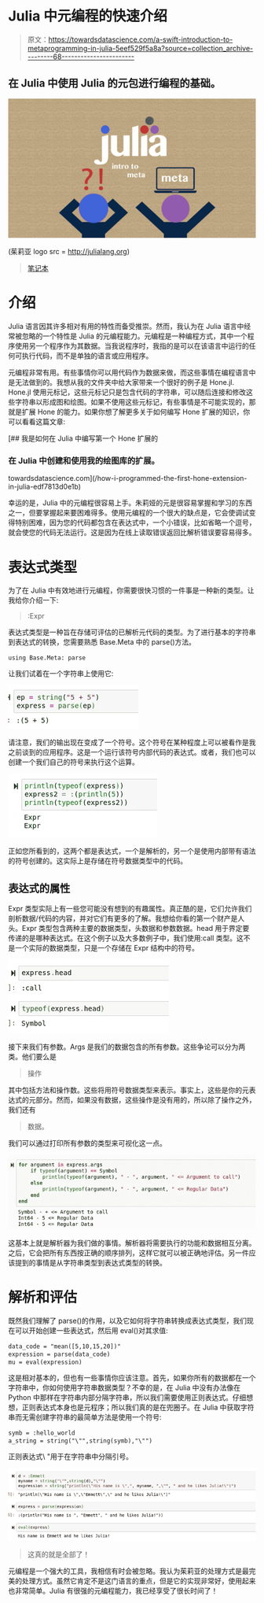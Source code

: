 # Julia 中元编程的快速介绍

> 原文：<https://towardsdatascience.com/a-swift-introduction-to-metaprogramming-in-julia-5eef529f5a8a?source=collection_archive---------68----------------------->

## 在 Julia 中使用 Julia 的元包进行编程的基础。

![](img/243e350c9f1e17d694b5a43585b094db.png)

(茱莉亚 logo src = http://julialang.org)

> [笔记本](https://github.com/emmettgb/Emmetts-DS-NoteBooks/blob/master/Julia/intro%20to%20Julian%20meta.ipynb)

# 介绍

Julia 语言因其许多相对有用的特性而备受推崇。然而，我认为在 Julia 语言中经常被忽略的一个特性是 Julia 的元编程能力。元编程是一种编程方式，其中一个程序使用另一个程序作为其数据。当我说程序时，我指的是可以在该语言中运行的任何可执行代码，而不是单独的语言或应用程序。

元编程非常有用。有些事情你可以用代码作为数据来做，而这些事情在编程语言中是无法做到的。我想从我的文件夹中给大家带来一个很好的例子是 Hone.jl. Hone.jl 使用元标记，这些元标记只是包含代码的字符串，可以随后连接和修改这些字符串以形成图和绘图。如果不使用这些元标记，有些事情是不可能实现的，那就是扩展 Hone 的能力。如果你想了解更多关于如何编写 Hone 扩展的知识，你可以看看这篇文章:

[](/how-i-programmed-the-first-hone-extension-in-julia-edf7813d0e1b) [## 我是如何在 Julia 中编写第一个 Hone 扩展的

### 在 Julia 中创建和使用我的绘图库的扩展。

towardsdatascience.com](/how-i-programmed-the-first-hone-extension-in-julia-edf7813d0e1b) 

幸运的是，Julia 中的元编程很容易上手。朱莉娅的元是很容易掌握和学习的东西之一，但要掌握起来要困难得多。使用元编程的一个很大的缺点是，它会使调试变得特别困难，因为您的代码都包含在表达式中，一个小错误，比如省略一个逗号，就会使您的代码无法运行。这是因为在线上读取错误返回比解析错误要容易得多。

# 表达式类型

为了在 Julia 中有效地进行元编程，你需要很快习惯的一件事是一种新的类型。让我给你介绍一下:

> :Expr

表达式类型是一种旨在存储可评估的已解析元代码的类型。为了进行基本的字符串到表达式的转换，您需要熟悉 Base.Meta 中的 parse()方法。

```
using Base.Meta: parse
```

让我们试着在一个字符串上使用它:

![](img/353bb1948047c210ff37f3ff30932f28.png)

请注意，我们的输出现在变成了一个符号。这个符号在某种程度上可以被看作是我之前谈到的应用程序。这是一个运行该符号内部代码的表达式。或者，我们也可以创建一个我们自己的符号来执行这个运算。

![](img/2cb73bc8658b6d7bc8b6a47ef716dbf1.png)

正如您所看到的，这两个都是表达式，一个是解析的，另一个是使用内部带有语法的符号创建的。这实际上是存储在符号数据类型中的代码。

## 表达式的属性

Expr 类型实际上有一些您可能没有想到的有趣属性。真正酷的是，它们允许我们剖析数据/代码的内容，并对它们有更多的了解。我想给你看的第一个财产是人头。Expr 类型包含两种主要的数据类型，头数据和参数数据。head 用于界定要传递的是哪种表达式。在这个例子以及大多数例子中，我们使用:call 类型。这不是一个实际的数据类型，只是一个存储在 Expr 结构中的符号。

![](img/db15eae03b5adab11a10c754ed99870a.png)

接下来我们有参数。Args 是我们的数据包含的所有参数。这些争论可以分为两类。他们要么是

> 操作

其中包括方法和操作数。这些将用符号数据类型来表示。事实上，这些是你的元表达式的元部分。然而，如果没有数据，这些操作是没有用的，所以除了操作之外，我们还有

> 数据。

我们可以通过打印所有参数的类型来可视化这一点。

![](img/c5f6b726e01c8f502c04d21e3ba8384e.png)

这基本上就是解析器为我们做的事情。解析器将需要执行的功能和数据相互分离。之后，它会把所有东西按正确的顺序排列，这样它就可以被正确地评估。另一件应该提到的事情是从字符串类型到表达式类型的转换。

# 解析和评估

既然我们理解了 parse()的作用，以及它如何将字符串转换成表达式类型，我们现在可以开始创建一些表达式，然后用 eval()对其求值:

```
data_code = "mean([5,10,15,20])"
expression = parse(data_code)
mu = eval(expression)
```

这是相对基本的，但也有一些事情你应该注意。首先，如果你所有的数据都在一个字符串中，你如何使用字符串数据类型？不幸的是，在 Julia 中没有办法像在 Python 中那样在字符串内部分隔字符串，所以我们需要使用正则表达式。仔细想想，正则表达式本身也是元程序；所以我们真的是在兜圈子。在 Julia 中获取字符串而无需创建字符串的最简单方法是使用一个符号:

```
symb = :hello_world
a_string = string("\"",string(symb),"\"")
```

正则表达式\ "用于在字符串中分隔引号。

![](img/2b03befb29e23b48d3fb9f2d9330efb5.png)

> 这真的就是全部了！

元编程是一个强大的工具，我相信有时会被忽略。我认为茱莉亚的处理方式是最完美的处理方式。虽然它肯定不是这门语言的重点，但是它的实现非常好，使用起来也非常简单。Julia 有很强的元编程能力，我已经享受了很长时间了！